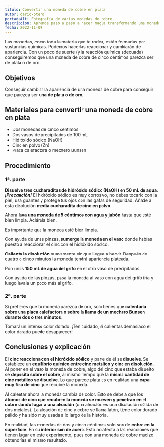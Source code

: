 ```yaml
---
titulo: Convertir una moneda de cobre en plata
autor: dario-otero
portadaAlt: Fotografía de varias monedas de cobre.
descripcion: Aprende paso a paso a hacer magia transformando una moneda de cobre en plata usando la Química.
fecha: 2022-11-09
---
```


Las monedas, como toda la materia que te rodea, están formadas por sustancias químicas. Podemos hacerlas reaccionar y cambiarán de apariencia. Con un poco de suerte (y la reacción química adecuada) conseguiremos que una moneda de cobre de cinco céntimos parezca ser de plata o de oro.


## Objetivos

Conseguir cambiar la apariencia de una moneda de cobre para conseguir que parezca ser **una de plata o de oro**.

## Materiales para convertir una moneda de cobre en plata

- Dos monedas de cinco céntimos
- Dos vasos de precipitados de 100 mL
- Hidróxido sódico (NaOH)
- Cinc en polvo (Zn)
- Placa calefactora o mechero Bunsen

## Procedimiento

### 1ª. parte

**Disuelve tres cucharaditas de hidróxido sódico (NaOH) en 50 mL de agua**. ***¡Precaución!*** El hidróxido sódico es muy corrosivo, no debes tocarlo con la piel, usa guantes y protege tus ojos con las gafas de seguridad. Añade a esta disolución **media cucharadita de cinc en polvo**.

Ahora **lava una moneda de 5 céntimos con agua y jabón** hasta que esté bien limpia. Aclárala bien.

Es importante que la moneda esté bien limpia.

Con ayuda de unas pinzas, **sumerge la moneda en el vaso** donde habías puesto a reaccionar el cinc con el hidróxido sódico.

**Calienta la disolución** suavemente sin que llegue a hervir. Después de cuatro o cinco minutos la moneda tendrá apariencia plateada.

Pon unos **150 mL de agua del grifo** en el otro vaso de precipitados.

Con ayuda de las pinzas, pasa la moneda al vaso con agua del grifo fría y luego lávala un poco más al grifo.

### 2ª. parte

Si prefieres que tu moneda parezca de oro, solo tienes que **calentarla sobre una placa calefactora o sobre la llama de un mechero Bunsen durante dos o tres minutos**.

Tomará un intenso color dorado. ¡Ten cuidado, si calientas demasiado el color dorado puede desaparecer!

## Conclusiones y explicación

El **cinc reacciona con el hidróxido sódico** y parte de él se **disuelve**. Se establece un **equilibrio químico entre cinc metálico y cinc en disolución**. Al poner en el vaso la moneda de cobre, algo del cinc que estaba disuelto se **deposita sobre el cobre**, al mismo tiempo que la **misma cantidad de cinc metálico se disuelve**. Lo que parece plata es en realidad una **capa muy fina de cinc** que recubre la moneda.

Al calentar ahora la moneda cambia de color. Esto se debe a que los **átomos de cinc que recubren la moneda se mueven y penetran en el cobre dando lugar a una aleación** (una aleación es una disolución sólida de dos metales). La aleación de cinc y cobre se llama latón, tiene color dorado pálido y ha sido muy usada a lo largo de la historia.

En realidad, las monedas de dos y cinco céntimos solo son de **cobre en la superficie**. En su **interior son de acero**. Esto no afecta a las reacciones que tienen lugar en este experimento, pues con una moneda de cobre macizo obtendrías el mismo resultado.